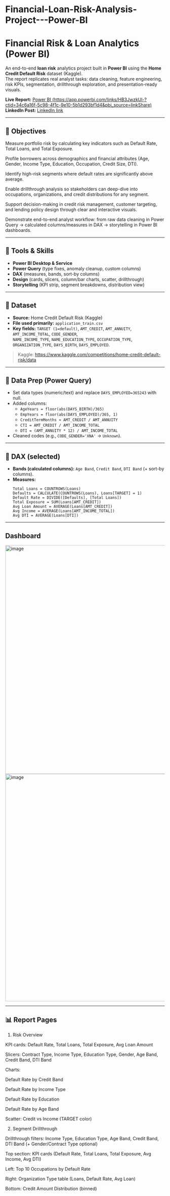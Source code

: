 # Financial-Loan-Risk-Analysis-Project---Power-BI
# Financial Risk & Loan Analytics (Power BI)

An end-to-end **loan risk** analytics project built in **Power BI** using the **Home Credit Default Risk** dataset (Kaggle).  
The report replicates real analyst tasks: data cleaning, feature engineering, risk KPIs, segmentation, drillthrough exploration, and presentation-ready visuals.

**Live Report:** [Power BI (https://app.powerbi.com/links/HB3JwzkUl-?ctid=34c6a16f-5c98-4f1c-9e10-5b1d293bf1d4&pbi_source=linkShare)](#)  
**LinkedIn Post:** [LinkedIn link](#)

---

## 🎯 Objectives
Measure portfolio risk by calculating key indicators such as Default Rate, Total Loans, and Total Exposure.

Profile borrowers across demographics and financial attributes (Age, Gender, Income Type, Education, Occupation, Credit Size, DTI).

Identify high-risk segments where default rates are significantly above average.

Enable drillthrough analysis so stakeholders can deep-dive into occupations, organizations, and credit distributions for any segment.

Support decision-making in credit risk management, customer targeting, and lending policy design through clear and interactive visuals.

Demonstrate end-to-end analyst workflow: from raw data cleaning in Power Query → calculated columns/measures in DAX → storytelling in Power BI dashboards.

---

## 🧰 Tools & Skills
- **Power BI Desktop & Service**
- **Power Query** (type fixes, anomaly cleanup, custom columns)
- **DAX** (measures, bands, sort-by columns)
- **Design** (cards, slicers, column/bar charts, scatter, drillthrough)
- **Storytelling** (KPI strip, segment breakdowns, distribution view)

---

## 📂 Dataset
- **Source:** Home Credit Default Risk (Kaggle)  
- **File used primarily:** `application_train.csv`  
- **Key fields:** `TARGET (1=default)`, `AMT_CREDIT`, `AMT_ANNUITY`, `AMT_INCOME_TOTAL`, `CODE_GENDER`,  
  `NAME_INCOME_TYPE`, `NAME_EDUCATION_TYPE`, `OCCUPATION_TYPE`, `ORGANIZATION_TYPE`, `DAYS_BIRTH`, `DAYS_EMPLOYED`.

> Kaggle: https://www.kaggle.com/competitions/home-credit-default-risk/data

---

## 🧼 Data Prep (Power Query)
- Set data types (numeric/text) and replace `DAYS_EMPLOYED=365243` with null.
- Added columns:
  - `AgeYears = floor(abs(DAYS_BIRTH)/365)`
  - `EmpYears = floor(abs(DAYS_EMPLOYED)/365, 1)`
  - `CreditTermMonths ≈ AMT_CREDIT / AMT_ANNUITY`
  - `CTI = AMT_CREDIT / AMT_INCOME_TOTAL`
  - `DTI = (AMT_ANNUITY * 12) / AMT_INCOME_TOTAL`
- Cleaned codes (e.g., `CODE_GENDER='XNA'` → `Unknown`).

---

## 🧮 DAX (selected)
- **Bands (calculated columns):** `Age Band`, `Credit Band`, `DTI Band` (+ sort-by columns).  
- **Measures:**
  ```DAX
  Total Loans = COUNTROWS(Loans)
  Defaults = CALCULATE(COUNTROWS(Loans), Loans[TARGET] = 1)
  Default Rate = DIVIDE([Defaults], [Total Loans])
  Total Exposure = SUM(Loans[AMT_CREDIT])
  Avg Loan Amount = AVERAGE(Loans[AMT_CREDIT])
  Avg Income = AVERAGE(Loans[AMT_INCOME_TOTAL])
  Avg DTI = AVERAGE(Loans[DTI])

---

## Dashboard
<img width="1282" height="721" alt="image" src="https://github.com/user-attachments/assets/0534f77d-320f-4995-8765-725b59c5e2e9" />
<img width="1281" height="717" alt="image" src="https://github.com/user-attachments/assets/59352f6a-360b-4a39-be64-5401300d4a4d" />

---

## 📊 Report Pages
1) Risk Overview

KPI cards: Default Rate, Total Loans, Total Exposure, Avg Loan Amount

Slicers: Contract Type, Income Type, Education Type, Gender, Age Band, Credit Band, DTI Band

Charts:

Default Rate by Credit Band

Default Rate by Income Type

Default Rate by Education

Default Rate by Age Band

Scatter: Credit vs Income (TARGET color)

2) Segment Drillthrough

Drillthrough filters: Income Type, Education Type, Age Band, Credit Band, DTI Band (+ Gender/Contract Type optional)

Top section: KPI cards (Default Rate, Total Loans, Total Exposure, Avg Income, Avg DTI)

Left: Top 10 Occupations by Default Rate

Right: Organization Type table (Loans, Default Rate, Avg Loan)

Bottom: Credit Amount Distribution (binned)

